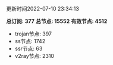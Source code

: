 更新时间2022-07-10 23:34:13

**总订阅: 377**
**总节点: 15552**
**有效节点: 4512**
- trojan节点: 397
- ss节点: 1742
- ssr节点: 63
- v2ray节点: 2310
